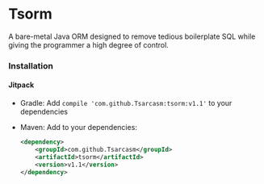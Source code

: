 # Tsorm
A bare-metal Java ORM designed to remove tedious boilerplate SQL while giving the 
programmer a high degree of control.

### Installation
#### Jitpack 
 - Gradle:
 Add `compile 'com.github.Tsarcasm:tsorm:v1.1'` to your dependencies
    
    
 - Maven: Add to your dependencies:
    ```xml
    <dependency>
        <groupId>com.github.Tsarcasm</groupId>
        <artifactId>tsorm</artifactId>  
        <version>v1.1</version>    
    </dependency>
    ```